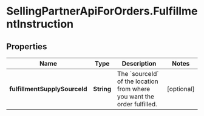 # SellingPartnerApiForOrders.FulfillmentInstruction

## Properties

Name | Type | Description | Notes
------------ | ------------- | ------------- | -------------
**fulfillmentSupplySourceId** | **String** | The &#x60;sourceId&#x60; of the location from where you want the order fulfilled. | [optional] 


